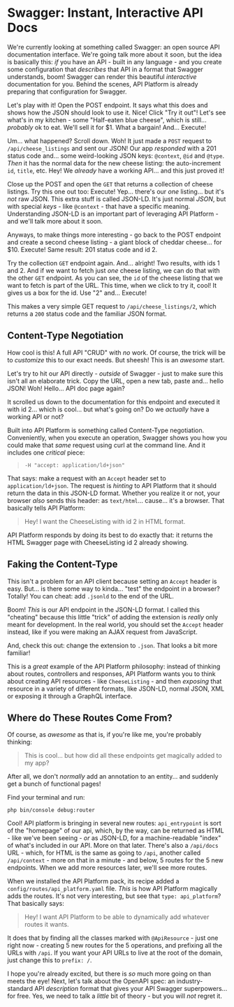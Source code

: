 # Swagger: Instant, Interactive API Docs

We're currently looking at something called Swagger: an open source API documentation
interface. We're going talk more about it soon, but the idea is basically this:
*if* you have an API - built in any language - and you create some configuration
that *describes* that API in a format that Swagger understands, boom! Swagger can
render this beautiful *interactive* documentation for you. Behind the scenes,
API Platform is already preparing that configuration for Swagger.

Let's play with it! Open the POST endpoint. It says what this does and shows how
the JSON should look to use it. Nice! Click "Try it out"! Let's see what's in
my kitchen - some "Half-eaten blue cheese", which is still... *probably* ok to eat.
We'll sell it for $1. What a bargain! And... Execute!

Um... what happened? Scroll down. Woh! It just made a `POST` request to
`/api/cheese_listings` and sent our JSON! Our app *responded* with a 201 status code
and... some weird-looking JSON keys: `@context`, `@id` and `@type`. *Then* it has
the normal data for the new cheese listing: the auto-increment `id`, `title`, etc.
Hey! We *already* have a working API... and this just proved it!

Close up the POST and open the `GET` that returns a collection of cheese listings.
Try this one out too: Execute! Yep... there's our *one* listing... but it's *not*
raw JSON. This extra stuff is called JSON-LD. It's just normal *JSON*, but with
special *keys* - like `@context` - that have a specific meaning. Understanding
JSON-LD is an important part of leveraging API Platform - and we'll talk more about
it soon.

Anyways, to make things more interesting - go back to the POST endpoint and
create a second cheese listing - a giant block of cheddar cheese... for $10.
Execute! Same result: 201 status code and id 2.

Try the collection `GET` endpoint again. And... alright! Two results, with ids 1
and 2. And if we want to fetch just *one* cheese listing, we can do that with the
other `GET` endpoint. As you can see, the `id` of the cheese listing that we want
to fetch is part of the URL. This time, when we click to try it, cool! It gives
us a box for the id. Use "2" and... Execute!

This makes a very simple GET request to `/api/cheese_listings/2`, which returns a
`200` status code and the familiar JSON format.

## Content-Type Negotiation

How cool is this! A full API "CRUD" with *no* work. Of course, the trick will be
to *customize* this to our exact needs. But sheesh! This is an *awesome* start.

Let's try to hit our API directly - *outside* of Swagger - just to make sure this
isn't all an elaborate trick. Copy the URL, open a new tab, paste and... hello
JSON! Woh! Hello... API doc page again?

It scrolled us down to the documentation for this endpoint and executed it with
id 2... which is cool... but what's going on? Do we *actually* have a working API
or not?

Built into API Platform is something called Content-Type negotiation. Conveniently,
when you execute an operation, Swagger shows you how you could make that *same*
request using curl at the command line. And it includes one *critical* piece:

> `-H "accept: application/ld+json"`

That says: make a request with an `Accept` header set to `application/ld+json`.
The request is *hinting* to API Platform that it should return the data in this
JSON-LD format. Whether you realize it or not, your browser *also* sends this
header: as `text/html`... cause... it's a browser. That basically tells API Platform:

> Hey! I want the CheeseListing with id 2 in HTML format.

API Platform responds by doing its best to do exactly that: it returns the HTML
Swagger page with CheeseListing id 2 already showing.

## Faking the Content-Type

This isn't a problem for an API client because setting an `Accept` header is easy.
But... is there some way to kinda... "test" the endpoint in a browser? Totally!
You can cheat: add `.jsonld` to the end of the URL.

Boom! *This* is our API endpoint in the JSON-LD format. I called this "cheating"
because this little "trick" of adding the extension is *really* only meant for
development. In the real world, you should set the `Accept` header instead, like
if you were making an AJAX request from JavaScript.

And, check this out: change the extension to `.json`. That looks a bit more familiar!

This is a *great* example of the API Platform philosophy: instead of thinking about
routes, controllers and responses, API Platform wants you to think about creating
API resources - like `CheeseListing` - and then *exposing* that resource in a variety
of different formats, like JSON-LD, normal JSON, XML or exposing it through a GraphQL
interface.

## Where do These Routes Come From?

Of course, as *awesome* as that is, if you're like me, you're probably thinking:

> This is cool... but how did all these endpoints get magically added to my app?

After all, we don't *normally* add an annotation to an entity... and suddenly
get a bunch of functional pages!

Find your terminal and run:

```terminal
php bin/console debug:router
```

Cool! API platform is bringing in several new routes: `api_entrypoint` is sort
of the "homepage" of our api, which, by the way, can be returned as HTML - like
we've been seeing - *or* as JSON-LD, for a machine-readable "index" of what's
included in our API. More on that later. There's also a `/api/docs` URL - which,
for HTML is the same as going to `/api`, another called `/api/context` - more on
that in a minute - and below, 5 routes for the 5 new endpoints. When we add more
resources later, we'll see more routes.

When we installed the API Platform pack, its recipe added a
`config/routes/api_platform.yaml` file. *This* is how API Platform magically adds
the routes. It's not very interesting, but see that `type: api_platform`?
That basically says:

> Hey! I want API Platform to be able to dynamically add whatever routes it wants.

It does that by finding all the classes marked with `@ApiResource` - just one right
now - creating 5 new routes for the 5 operations, and prefixing all the URLs with
`/api`. If you want your API URLs to live at the root of the domain, just change
this to `prefix: /`.

I hope you're already excited, but there is *so* much more going on than
meets the eye! Next, let's talk about the OpenAPI spec: an industry-standard API
*description* format that gives your API Swagger superpowers... for free. Yes,
we need to talk a *little* bit of theory - but you will *not* regret it.
